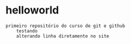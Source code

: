 # helloworld
	primeiro repositório do curso de git e github
		testando
		alterando linha diretamente no site
